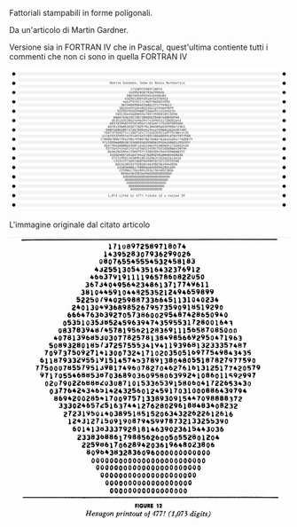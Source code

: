 Fattoriali stampabili in forme poligonali.

Da un'articolo di Martin Gardner.

Versione sia in FORTRAN IV che in Pascal, quest'ultima contiente tutti i commenti che non ci sono in quella FORTRAN IV

![Output](https://github.com/MarcoVerpelli/Sorgenti-Mainframe/blob/master/FigureFattoriali/OUTPUT.png)

L'immagine originale dal citato articolo

![Originale](https://github.com/MarcoVerpelli/Sorgenti-Mainframe/blob/master/FigureFattoriali/ORIGINALE.png)
